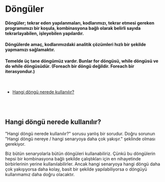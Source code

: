 # Döngüler
#### Döngüler; tekrar eden yapılanmaları, kodlarımızı, tekrar etmesi gereken programımızı bir koşula, kombinasyona bağlı olarak belirli sayıda tekrarlayabilen, işleyebilen yapılardır.
#### Döngülerde amaç, kodlarımızdaki analitik çözümleri hızlı bir şekilde yapmamızı sağlamaktır.
#### Temelde üç tane döngümüz vardır. Bunlar for döngüsü, while döngüsü ve do while döngüsüdür. (Foreach bir döngü değildir. Foreach bir iterasyondur.)
<br>

* <a href="#whichcycle">Hangi döngü nerede kullanılır?</a>

<br><br>

<h2 id="whichcycle">Hangi döngü nerede kullanılır?</h2>
<p>"Hangi döngü nerede kullanılır?" sorusu yanlış bir sorudur. Doğru sorunun "Hangi döngü nereye / hangi senaryoya daha çok yakışır." şeklinde olması gerekiyor.</p>
<p>
  Biz bütün senaryolarla bütün döngüleri kullanabiliriz. Çünkü bu döngülerin hepsi bir kombinasyona bağlı şekilde çalıştıkları için en nihayetinde birbirlerinin yerine kullanılabilirler.
  Ancak hangi senaryoya hangi döngü daha çok yakışıyorsa daha kolay, basit bir şekilde yapılabiliyorsa o döngüyü kullanmamız daha doğru olacaktır.
</p>












